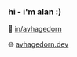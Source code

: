 ### hi - i'm alan :)

🤝 [in/avhagedorn](https://www.linkedin.com/in/avhagedorn/)

🌐 [avhagedorn.dev](https://www.avhagedorn.dev/)

<!--
**avhagedorn/avhagedorn** is a ✨ _special_ ✨ repository because its `README.md` (this file) appears on your GitHub profile.

Here are some ideas to get you started:

- 🔭 I’m currently working on ...
- 🌱 I’m currently learning ...
- 👯 I’m looking to collaborate on ...
- 🤔 I’m looking for help with ...
- 💬 Ask me about ...
- 📫 How to reach me: ...
- 😄 Pronouns: ...
- ⚡ Fun fact: ...
-->
